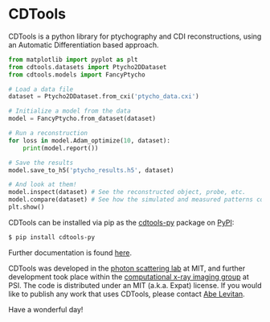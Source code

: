 # CDTools

CDTools is a python library for ptychography and CDI reconstructions, using an Automatic Differentiation based approach.

```python
from matplotlib import pyplot as plt
from cdtools.datasets import Ptycho2DDataset
from cdtools.models import FancyPtycho

# Load a data file
dataset = Ptycho2DDataset.from_cxi('ptycho_data.cxi')

# Initialize a model from the data
model = FancyPtycho.from_dataset(dataset)

# Run a reconstruction
for loss in model.Adam_optimize(10, dataset):
    print(model.report())

# Save the results
model.save_to_h5('ptycho_results.h5', dataset)

# And look at them!
model.inspect(dataset) # See the reconstructed object, probe, etc.
model.compare(dataset) # See how the simulated and measured patterns compare
plt.show()
```

CDTools can be installed via pip as the [cdtools-py](https://pypi.org/project/cdtools-py/) package on [PyPI](https://pypi.org/):

```bash
$ pip install cdtools-py
```

Further documentation is found [here](https://cdtools-developers.github.io/cdtools/).


CDTools was developed in the [photon scattering lab](https://scattering.mit.edu/) at MIT, and further development took place within the [computational x-ray imaging group](https://www.psi.ch/en/cxi) at PSI. The code is distributed under an MIT (a.k.a. Expat) license. If you would like to publish any work that uses CDTools, please contact [Abe Levitan](mailto:abraham.levitan@psi.ch).

Have a wonderful day!
